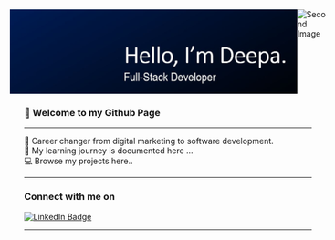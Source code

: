 <!-- ![](./heading.JPG) -->
<div style="display: flex; justify-content: center;margin-bottom: 20px;">
  <img src="./heading.JPG" width="700">
  <img src="https://media.giphy.com/media/L1R1tvI9svkIWwpVYr/giphy.gif" alt="Second Image" width="275">
</div>

### 👩 Welcome to my Github Page

---

🔄 Career changer from digital marketing to software development.  
🌱 My learning journey is documented here ...  
💻 Browse my projects here..

---

### Connect with me on

  <a href="https://www.linkedin.com/in/deepashri-dali/">
    <img src="https://img.shields.io/badge/LinkedIn-blue?style=for-the-badge&logo=linkedin&logoColor=white" alt="LinkedIn Badge"/>
  </a>

---

<!--
**DeepsDali/DeepsDali** is a ✨ _special_ ✨ repository because its `README.md` (this file) appears on your GitHub profile.

Here are some ideas to get you started:

- 🔭 I’m currently working on ...
- 🌱 I’m currently learning ...
- 👯 I’m looking to collaborate on ...
- 🤔 I’m looking for help with ...
- 💬 Ask me about ...
- 📫 How to reach me: ...
- 😄 Pronouns: ...
- ⚡ Fun fact: ...
  -->
